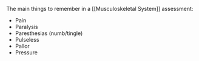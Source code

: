The main things to remember in a [[Musculoskeletal System]] assessment:
 - Pain
 - Paralysis
 - Paresthesias (numb/tingle)
 - Pulseless
 - Pallor
 - Pressure